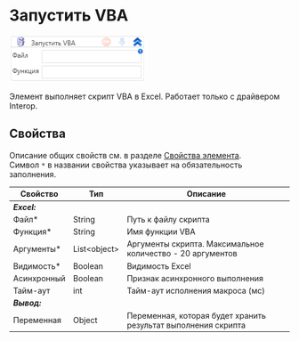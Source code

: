 # Запустить VBA

![](<../../../.gitbook/assets/image (577).png>)

Элемент выполняет скрипт VBA в Excel. Работает только с драйвером Interop. 

## Свойства

Описание общих свойств см. в разделе [Свойства элемента](https://docs.primo-rpa.ru/primo-rpa/primo-studio/process/elements#svoistva-elementa).\
Символ `*` в названии свойства указывает на обязательность заполнения.

| Свойство    | Тип           | Описание                     |
| ----------- | ------------- | ---------------------------- |
| ***Excel:*** |  |  |
| Файл\*      | String        | Путь к файлу скрипта         |
| Функция\*   | String        | Имя функции VBA              |
| Аргументы\* | List\<object> | Аргументы скрипта. Максимальное количество - 20 аргументов |
| Видимость\* | Boolean       | Видимость Excel              |
| Асинхронный | Boolean       | Признак асинхронного выполнения |
| Тайм-аут    | int           | Тайм-аут исполнения макроса (мс) |
|  ***Вывод:*** |   |  |
| Переменная  | Object        | Переменная, которая будет хранить результат выполнения скрипта |
